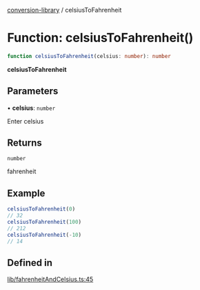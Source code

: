 [conversion-library](../globals.md) / celsiusToFahrenheit

# Function: celsiusToFahrenheit()

```ts
function celsiusToFahrenheit(celsius: number): number
```

**celsiusToFahrenheit**

<Badge type="tip" text="version: v0.0.12+" />

## Parameters

• **celsius**: `number`

Enter celsius

## Returns

`number`

fahrenheit

## Example

```ts
celsiusToFahrenheit(0)
// 32
celsiusToFahrenheit(100)
// 212
celsiusToFahrenheit(-10)
// 14
```

## Defined in

[lib/fahrenheitAndCelsius.ts:45](https://github.com/fxss5201/conversion-library/blob/main/lib/fahrenheitAndCelsius.ts#L45)
